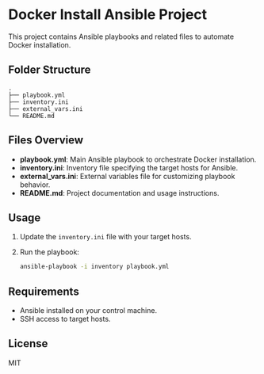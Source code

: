 # Docker Install Ansible Project

This project contains Ansible playbooks and related files to automate Docker installation.

## Folder Structure

```
.
├── playbook.yml
├── inventory.ini
├── external_vars.ini
└── README.md
```

## Files Overview

- **playbook.yml**: Main Ansible playbook to orchestrate Docker installation.
- **inventory.ini**: Inventory file specifying the target hosts for Ansible.
- **external_vars.ini**: External variables file for customizing playbook behavior.
- **README.md**: Project documentation and usage instructions.

## Usage

1. Update the `inventory.ini` file with your target hosts.
2. Run the playbook:

     ```sh
     ansible-playbook -i inventory playbook.yml
     ```

## Requirements

- Ansible installed on your control machine.
- SSH access to target hosts.

## License

MIT
